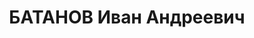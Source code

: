 ---
title: БАТАНОВ Иван Андреевич
description: 'Род. в 1888, г. Самара, русский, член ВКП(б). Проживал: г. Казань. Гл.
  архитектор, управление "Волгопромстрой"

  Арестован 01.06.1937. Обв. по ст. 58-8, 58-11. ("участник к/р троцкистской террористической
  организации"). Приговор: ВК ВС СССР, 14.11.1937 – 10 лет ИТЛ.

  Реабилитирован 02.06.1992'
---